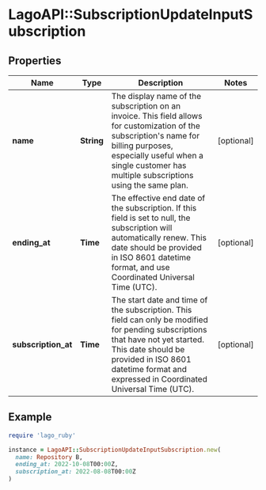 # LagoAPI::SubscriptionUpdateInputSubscription

## Properties

| Name | Type | Description | Notes |
| ---- | ---- | ----------- | ----- |
| **name** | **String** | The display name of the subscription on an invoice. This field allows for customization of the subscription&#39;s name for billing purposes, especially useful when a single customer has multiple subscriptions using the same plan. | [optional] |
| **ending_at** | **Time** | The effective end date of the subscription. If this field is set to null, the subscription will automatically renew. This date should be provided in ISO 8601 datetime format, and use Coordinated Universal Time (UTC). | [optional] |
| **subscription_at** | **Time** | The start date and time of the subscription. This field can only be modified for pending subscriptions that have not yet started. This date should be provided in ISO 8601 datetime format and expressed in Coordinated Universal Time (UTC). | [optional] |

## Example

```ruby
require 'lago_ruby'

instance = LagoAPI::SubscriptionUpdateInputSubscription.new(
  name: Repository B,
  ending_at: 2022-10-08T00:00Z,
  subscription_at: 2022-08-08T00:00Z
)
```

